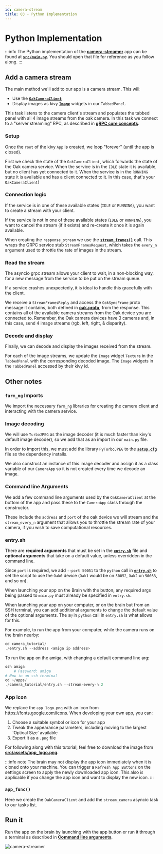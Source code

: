 ```yaml
---
id: camera-stream
title: 03 - Python Implementation
---
```

# Python Implementation

:::info
The Python implementation of the
[**camera-streamer**](https://github.com/farm-ng/camera-streamer)
app can be found at
[**`src/main.py`**](https://github.com/farm-ng/camera-streamer/blob/main/src/main.py).
You should open that file for reference as you follow along.
:::

## Add a camera stream

The main method we'll add to our app is a camera stream.
This will:

- Use the [**`OakCameraClient`**](https://github.com/farm-ng/farm-ng-amiga/blob/main/py/farm_ng/oak/camera_client.py)
- Display images as kivy [**`Image`**](https://kivy.org/doc/stable/api-kivy.uix.label.html)
  widgets in our `TabbedPanel`.

This task listens to the camera client's stream and populates the
tabbed panel with all 4 image streams from the oak camera.
In this task we connect to a "server streaming" RPC, as described
in [**gRPC core concepts**](https://grpc.io/docs/what-is-grpc/core-concepts/).

### Setup

Once the `root` of the kivy `App` is created, we loop "forever"
(until the app is closed).

First we check the state of the `OakCameraClient`, which forwards
the state of the Oak camera service.
When the service is in the `IDLE` state it is available, but no
client has yet connected to it.
When the service is in the `RUNNING` state it is available and
has a client connected to it.
In this case, that's your `OakCameraClient`!

### Connection logic

If the service is in one of these available states (`IDLE` or
`RUNNING`), you want to create a stream with your client.

If the service is not in one of these available states (`IDLE` or
`RUNNING`), you want to cancel the stream (if it exists) and
re-create it once it is again available.

When creating the `response_stream` we use the
[**`stream_frames()`**](https://github.com/farm-ng/farm-ng-amiga/blob/main/py/farm_ng/oak/camera_client.py)
call.
This wraps the GRPC service stub `StreamFramesRequest`, which
takes the `every_n` argument used to throttle the rate of images
in the stream.

### Read the stream

The asyncio grpc stream allows your client to wait, in a
non-blocking way, for a new message from the service to be put on
the stream queue.

If a service crashes unexpectedly, it is ideal to handle this
gracefully with the client.

We receive a `StreamFramesReply` and access the `OakSyncFrame`
proto message it contains, both defined in
[**oak.proto**](https://github.com/farm-ng/farm-ng-amiga/blob/main/protos/farm_ng/oak/oak.proto),
from the response.
This contains all of the available camera streams from the Oak
device you are connected to.
Remember, the Oak camera devices have 3 cameras and, in this
case, send 4 image streams (rgb, left, right, & disparity).

### Decode and display

Finally, we can decode and display the images received from the
stream.

For each of the image streams, we update the `Image` widget
`Texture` in the `TabbedPanel` with the corresponding decoded
image.
The `Image` widgets in the `TabbedPanel` accessed by their kivy
id.

## Other notes

### `farm_ng` Imports

We import the necessary `farm_ng` libraries for creating the
camera client and interacting with the camera service.

### Image decoding

We will use `TurboJPEG` as the image decoder (it is much faster
than kivy's default image decoder), so we add that as an import
in our `main.py` file.

In order to import this, we must add the library `PyTurboJPEG` to
the
[**`setup.cfg`**](https://github.com/farm-ng/camera-streamer/blob/main/setup.cfg)
file so the dependency installs.

We also construct an instance of this image decoder and assign it
as a class variable of our `CameraApp` so it is not created every
time we decode an image.

### Command line Arguments

We add a few command line arguments used by the `OakCameraClient`
at the bottom of the app and pass these to the `CameraApp` class
through the constructor.

These include the `address` and `port` of the oak device we will
stream and the `stream_every_n` argument that allows you to
throttle the stream rate of your camera, if you wish to save
computational resources.

### entry.sh

There are **required arguments** that must be set in the
[**`entry.sh`**](https://github.com/farm-ng/camera-streamer/blob/main/entry.sh)
file and **optional arguments** that take on a default value,
unless overridden in the command line.

Since `port` is required, we add `--port 50051` to the `python`
call in [**`entry.sh`**](https://github.com/farm-ng/camera-streamer/blob/main/entry.sh)
to set the script to use the `Oak0` device (`Oak1` would be on `50052`, `Oak2` on `50053`,
and so on).

When launching your app on the Brain with the button, any
required args being passed to `main.py` must already be specified
in `entry.sh`.

When launching your app on your computer, or on the brain but
from an SSH terminal, you can add additional arguments to change
the default value of the optional arguments.
The `$@` in `python` call in `entry.sh` is what allows for this.

For example, to run the app from your computer, while the camera
runs on the brain nearby:

```Python
cd camera_tutorial/
./entry.sh --address <amiga ip address>
```

To run the app on the amiga, with changing a default command line
arg:

```Python
ssh amiga
    # Password: amiga
# Now in an ssh terminal
cd ~/apps/
./camera_tutorial/entry.sh --stream-every-n 2
```

### App icon

We replace the `app_logo.png` with an icon from
<https://fonts.google.com/icons>.
When developing your own app, you can:

1. Choose a suitable symbol or icon for your app
2. Tweak the appearance parameters, including moving to the
largest 'Optical Size' available
3. Export it as a `.png` file

For following along with this tutorial, feel free to download the
image from
[**src/assets/app_logo.png**](https://github.com/farm-ng/camera-streamer/blob/main/src/assets/app_logo.png).

:::info note
The brain may not display the app icon immediately when it is
cloned onto your machine.
You can trigger a `Refresh App Buttons` on the settings screen to
apply the newly downloaded app icon.
This also is applicable if you change the app icon and want to
display the new icon.
:::

### `app_func()`

Here we create the `OakCameraClient` and add the `stream_camera`
asyncio task to our tasks list.

## Run it

Run the app on the brain by launching with the app button or run
it through a terminal as described in
[**Command line arguments**](#command-line-arguments).

![camera-streamer](https://user-images.githubusercontent.com/53625197/216075393-6e578a01-677e-4279-b224-70fd3f73ce5f.png)
